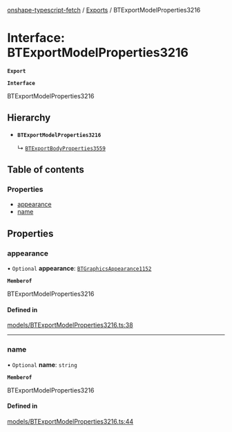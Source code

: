 [onshape-typescript-fetch](../README.md) / [Exports](../modules.md) / BTExportModelProperties3216

# Interface: BTExportModelProperties3216

**`Export`**

**`Interface`**

BTExportModelProperties3216

## Hierarchy

- **`BTExportModelProperties3216`**

  ↳ [`BTExportBodyProperties3559`](BTExportBodyProperties3559.md)

## Table of contents

### Properties

- [appearance](BTExportModelProperties3216.md#appearance)
- [name](BTExportModelProperties3216.md#name)

## Properties

### appearance

• `Optional` **appearance**: [`BTGraphicsAppearance1152`](BTGraphicsAppearance1152.md)

**`Memberof`**

BTExportModelProperties3216

#### Defined in

[models/BTExportModelProperties3216.ts:38](https://github.com/toebes/onshape-typescript-fetch/blob/3e11ae1/models/BTExportModelProperties3216.ts#L38)

___

### name

• `Optional` **name**: `string`

**`Memberof`**

BTExportModelProperties3216

#### Defined in

[models/BTExportModelProperties3216.ts:44](https://github.com/toebes/onshape-typescript-fetch/blob/3e11ae1/models/BTExportModelProperties3216.ts#L44)

